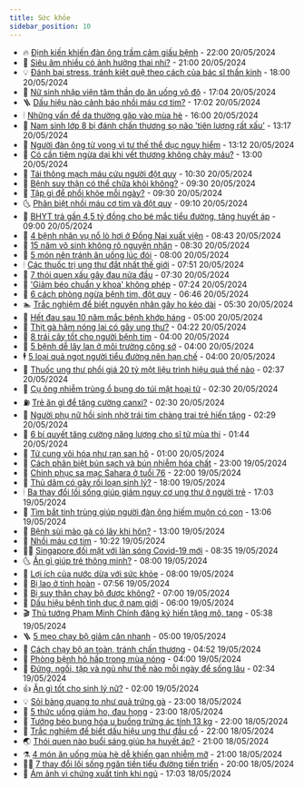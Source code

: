 ```yaml
---
title: Sức khỏe
sidebar_position: 10
---
```


<!-- vnexpress-suc-khoe:START -->
- 🔥 [Định kiến khiến đàn ông trầm cảm giấu bệnh](https://vnexpress.net/dinh-kien-khien-dan-ong-tram-cam-giau-benh-4746159.html) - 22:00 20/05/2024
- 🥰 [Siêu âm nhiều có ảnh hưởng thai nhi?](https://vnexpress.net/sieu-am-nhieu-co-anh-huong-thai-nhi-4748389.html) - 21:00 20/05/2024
- 💡 [Đánh bại stress, tránh kiệt quệ theo cách của bác sĩ thần kinh](https://vnexpress.net/danh-bai-stress-tranh-kiet-que-theo-cach-cua-bac-si-than-kinh-4747967.html) - 18:00 20/05/2024
- 🤗 [Nữ sinh nhập viện tâm thần do ăn uống vô độ](https://vnexpress.net/nu-sinh-nhap-vien-tam-than-do-an-uong-vo-do-4748440.html) - 17:04 20/05/2024
- 🪜 [Dấu hiệu nào cảnh báo nhồi máu cơ tim?](https://vnexpress.net/dau-hieu-nao-canh-bao-nhoi-mau-co-tim-4748132.html) - 17:02 20/05/2024
- 🕯 [Những vấn đề da thường gặp vào mùa hè](https://vnexpress.net/nhung-van-de-da-thuong-gap-vao-mua-he-4748238.html) - 16:00 20/05/2024
- 🤭 [Nam sinh lớp 8 bị đánh chấn thương sọ não &#39;tiên lượng rất xấu&#39;](https://vnexpress.net/nam-sinh-lop-8-bi-danh-chan-thuong-so-nao-tien-luong-rat-xau-4748405.html) - 13:17 20/05/2024
- 👀 [Người đàn ông tử vong vì tư thế thể dục nguy hiểm](https://vnexpress.net/nguoi-dan-ong-tu-vong-vi-tu-the-the-duc-nguy-hiem-4748412.html) - 13:12 20/05/2024
- 🌋 [Có cần tiêm ngừa dại khi vết thương không chảy máu?](https://vnexpress.net/co-can-tiem-ngua-dai-khi-vet-thuong-khong-chay-mau-4748274.html) - 13:00 20/05/2024
- 🫶 [Tái thông mạch máu cứu người đột quỵ](https://vnexpress.net/tai-thong-mach-mau-cuu-nguoi-dot-quy-4748311.html) - 10:30 20/05/2024
- 🦆 [Bệnh suy thận có thể chữa khỏi không?](https://vnexpress.net/benh-suy-than-co-the-chua-khoi-khong-4748322.html) - 09:30 20/05/2024
- 🚀 [Tập gì để phổi khỏe mỗi ngày?](https://vnexpress.net/tap-gi-de-phoi-khoe-moi-ngay-4748313.html) - 09:30 20/05/2024
- 🌜 [Phân biệt nhồi máu cơ tim và đột quỵ](https://vnexpress.net/phan-biet-nhoi-mau-co-tim-va-dot-quy-4748209.html) - 09:10 20/05/2024
- 🧰 [BHYT trả gần 4,5 tỷ đồng cho bé mắc tiểu đường, tăng huyết áp](https://vnexpress.net/bhyt-tra-gan-4-5-ty-dong-cho-be-mac-tieu-duong-tang-huyet-ap-4748363.html) - 09:00 20/05/2024
- 💫 [4 bệnh nhân vụ nổ lò hơi ở Đồng Nai xuất viện](https://vnexpress.net/4-benh-nhan-vu-no-lo-hoi-o-dong-nai-xuat-vien-4748276.html) - 08:43 20/05/2024
- 🌝 [15 năm vô sinh không rõ nguyên nhân](https://vnexpress.net/15-nam-vo-sinh-khong-ro-nguyen-nhan-4748317.html) - 08:30 20/05/2024
- 🗽 [5 món nên tránh ăn uống lúc đói](https://vnexpress.net/5-mon-nen-tranh-an-uong-luc-doi-4748253.html) - 08:00 20/05/2024
- 🕯 [Các thuốc trị ung thư đắt nhất thế giới](https://vnexpress.net/cac-thuoc-tri-ung-thu-dat-nhat-the-gioi-4748294.html) - 07:51 20/05/2024
- 🦅 [7 thói quen xấu gây đau nửa đầu](https://vnexpress.net/7-thoi-quen-xau-gay-dau-nua-dau-4748188.html) - 07:30 20/05/2024
- 🦆 [&#39;Giảm béo chuẩn y khoa&#39; không phép](https://vnexpress.net/giam-beo-chuan-y-khoa-khong-phep-4748266.html) - 07:24 20/05/2024
- 🎊 [6 cách phòng ngừa bệnh tim, đột quỵ](https://vnexpress.net/6-cach-phong-ngua-benh-tim-dot-quy-4748140.html) - 06:46 20/05/2024
- 🏊 [Trắc nghiệm để biết nguyên nhân gây ho kéo dài](https://vnexpress.net/trac-nghiem-de-biet-nguyen-nhan-gay-ho-keo-dai-4748129.html) - 05:30 20/05/2024
- 📝 [Hết đau sau 10 năm mắc bệnh khớp háng](https://vnexpress.net/het-dau-sau-10-nam-mac-benh-khop-hang-4748198.html) - 05:00 20/05/2024
- 💯 [Thịt gà hâm nóng lại có gây ung thư?](https://vnexpress.net/thit-ga-ham-nong-lai-co-gay-ung-thu-4748097.html) - 04:22 20/05/2024
- 🌊 [8 trái cây tốt cho người bệnh tim](https://vnexpress.net/8-trai-cay-tot-cho-nguoi-benh-tim-4748161.html) - 04:00 20/05/2024
- 🚀 [5 bệnh dễ lây lan ở môi trường công sở](https://vnexpress.net/5-benh-de-lay-lan-o-moi-truong-cong-so-4748133.html) - 04:00 20/05/2024
- 🕴 [5 loại quả ngọt người tiểu đường nên hạn chế](https://vnexpress.net/5-loai-qua-ngot-nguoi-tieu-duong-nen-han-che-4748089.html) - 04:00 20/05/2024
- 🗽 [Thuốc ung thư phổi giá 20 tỷ một liệu trình hiệu quả thế nào](https://vnexpress.net/thuoc-ung-thu-phoi-gia-20-ty-mot-lieu-trinh-hieu-qua-the-nao-4748125.html) - 02:37 20/05/2024
- 🎡 [Cụ ông nhiễm trùng ổ bụng do túi mật hoại tử](https://vnexpress.net/cu-ong-nhiem-trung-o-bung-do-tui-mat-hoai-tu-4748094.html) - 02:30 20/05/2024
- ⛽️ [Trẻ ăn gì để tăng cường canxi?](https://vnexpress.net/tre-an-gi-de-tang-cuong-canxi-4748061.html) - 02:30 20/05/2024
- 🦆 [Người phụ nữ hồi sinh nhờ trái tim chàng trai trẻ hiến tặng](https://vnexpress.net/nguoi-phu-nu-hoi-sinh-nho-trai-tim-chang-trai-tre-hien-tang-4748082.html) - 02:29 20/05/2024
- 🤩 [6 bí quyết tăng cường năng lượng cho sĩ tử mùa thi](https://vnexpress.net/6-bi-quyet-tang-cuong-nang-luong-cho-si-tu-mua-thi-4748068.html) - 01:44 20/05/2024
- 🦒 [Tử cung vôi hóa như rạn san hô](https://vnexpress.net/tu-cung-voi-hoa-nhu-ran-san-ho-4747964.html) - 01:00 20/05/2024
- 💫 [Cách phân biệt bún sạch và bún nhiễm hóa chất](https://vnexpress.net/cach-phan-biet-bun-sach-va-bun-nhiem-hoa-chat-4747976.html) - 23:00 19/05/2024
- 🐘 [Chinh phục sa mạc Sahara ở tuổi 76](https://vnexpress.net/chinh-phuc-sa-mac-sahara-o-tuoi-76-4747939.html) - 22:00 19/05/2024
- 🚀 [Thủ dâm có gây rối loạn sinh lý?](https://vnexpress.net/thu-dam-co-gay-roi-loan-sinh-ly-4745320.html) - 18:00 19/05/2024
- 🕯 [Ba thay đổi lối sống giúp giảm nguy cơ ung thư ở người trẻ](https://vnexpress.net/ba-thay-doi-loi-song-giup-giam-nguy-co-ung-thu-o-nguoi-tre-4747960.html) - 17:03 19/05/2024
- 🦏 [Tìm bắt tinh trùng giúp người đàn ông hiếm muộn có con](https://vnexpress.net/tim-bat-tinh-trung-giup-nguoi-dan-ong-hiem-muon-co-con-4747929.html) - 13:06 19/05/2024
- 🦄 [Bệnh sùi mào gà có lây khi hôn?](https://vnexpress.net/benh-sui-mao-ga-co-lay-khi-hon-4747567.html) - 13:00 19/05/2024
- 🦒 [Nhồi máu cơ tim](https://vnexpress.net/suc-khoe-cam-nang-cac-benh-nhoi-mau-co-tim-4747953.html) - 10:22 19/05/2024
- 👨‍🏫 [Singapore đối mặt với làn sóng Covid-19 mới](https://vnexpress.net/singapore-doi-mat-voi-lan-song-covid-19-moi-4747934.html) - 08:35 19/05/2024
- 🌜 [Ăn gì giúp trẻ thông minh?](https://vnexpress.net/an-gi-giup-tre-thong-minh-4747850.html) - 08:00 19/05/2024
- 🚀 [Lợi ích của nước dừa với sức khỏe](https://vnexpress.net/loi-ich-cua-nuoc-dua-voi-suc-khoe-4747837.html) - 08:00 19/05/2024
- 💃 [Bị lao ở tinh hoàn](https://vnexpress.net/bi-lao-o-tinh-hoan-4747927.html) - 07:56 19/05/2024
- 💯 [Bị suy thận chạy bộ được không?](https://vnexpress.net/bi-suy-than-chay-bo-duoc-khong-4747838.html) - 07:00 19/05/2024
- 🤔 [Dấu hiệu bệnh tình dục ở nam giới](https://vnexpress.net/dau-hieu-benh-tinh-duc-o-nam-gioi-4747782.html) - 06:00 19/05/2024
- 🎬 [Thủ tướng Phạm Minh Chính đăng ký hiến tặng mô, tạng](https://vnexpress.net/thu-tuong-pham-minh-chinh-dang-ky-hien-tang-mo-tang-4747879.html) - 05:38 19/05/2024
- 🪜 [5 mẹo chạy bộ giảm cân nhanh](https://vnexpress.net/5-meo-chay-bo-giam-can-nhanh-4747769.html) - 05:00 19/05/2024
- 🦣 [Cách chạy bộ an toàn, tránh chấn thương](https://vnexpress.net/cach-chay-bo-an-toan-tranh-chan-thuong-4737979.html) - 04:52 19/05/2024
- 🧐 [Phòng bệnh hô hấp trong mùa nóng](https://vnexpress.net/phong-benh-ho-hap-trong-mua-nong-4747776.html) - 04:00 19/05/2024
- 🤡 [Đứng, ngồi, tập và ngủ như thế nào mỗi ngày để sống lâu](https://vnexpress.net/dung-ngoi-tap-va-ngu-nhu-the-nao-moi-ngay-de-song-lau-4741753.html) - 02:34 19/05/2024
- 👍 [Ăn gì tốt cho sinh lý nữ?](https://vnexpress.net/an-gi-tot-cho-sinh-ly-nu-4747771.html) - 02:00 19/05/2024
- 💡 [Sỏi bàng quang to như quả trứng gà](https://vnexpress.net/soi-bang-quang-to-nhu-qua-trung-ga-4747762.html) - 23:00 18/05/2024
- 💯 [5 thức uống giảm ho, đau họng](https://vnexpress.net/5-thuc-uong-giam-ho-dau-hong-4747618.html) - 23:00 18/05/2024
- 🧠 [Tưởng béo bụng hóa u buồng trứng ác tính 13 kg](https://vnexpress.net/tuong-beo-bung-hoa-u-buong-trung-ac-tinh-13-kg-4747713.html) - 22:00 18/05/2024
- 🎡 [Trắc nghiệm để biết dấu hiệu ung thư đầu cổ](https://vnexpress.net/trac-nghiem-de-biet-dau-hieu-ung-thu-dau-co-4747673.html) - 22:00 18/05/2024
- 🌏 [Thói quen nào buổi sáng giúp hạ huyết áp?](https://vnexpress.net/thoi-quen-nao-buoi-sang-giup-ha-huyet-ap-4747634.html) - 21:00 18/05/2024
- ⚗️ [4 món ăn uống mùa hè dễ khiến gan nhiễm mỡ](https://vnexpress.net/4-mon-an-uong-mua-he-de-khien-gan-nhiem-mo-4747388.html) - 21:00 18/05/2024
- 👨‍🏫 [7 thay đổi lối sống ngăn tiền tiểu đường tiến triển](https://vnexpress.net/7-thay-doi-loi-song-ngan-tien-tieu-duong-tien-trien-4746437.html) - 20:00 18/05/2024
- 🤖 [Ám ảnh vì chứng xuất tinh khi ngủ](https://vnexpress.net/am-anh-vi-chung-xuat-tinh-khi-ngu-4747758.html) - 17:03 18/05/2024<!-- vnexpress-suc-khoe:END -->
